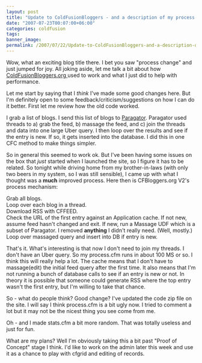 ```yaml
---
layout: post
title: "Update to ColdFusionBloggers - and a description of my process change"
date: "2007-07-23T00:07:00+06:00"
categories: coldfusion 
tags: 
banner_image: 
permalink: /2007/07/22/Update-to-ColdFusionBloggers-and-a-description-of-my-process-change
---
```


Wow, what an exciting blog title there. I bet you saw "process change" and just jumped for joy. All joking aside, let me talk a bit about how <a href="http://www.coldfusionbloggers.org">ColdFusionBloggers.org </a>used to work and what I just did to help with performance.

Let me start by saying that I <i>think</i> I've made some good changes here. But I'm definitely open to some feedback/criticism/suggestions on how I can do it better. First let me review how the old code worked. 

I grab a list of blogs. I send this list of blogs to <a href="http://paragator.riaforge.org/">Paragator</a>. Paragator used threads to a) grab the feed, b) massage the feed, and c) join the threads and data into one large Uber query. I then loop over the results and see if the entry is new. If so, it gets inserted into the database. I did this in one CFC method to make things simpler.

So in general this seemed to work ok. But I've been having some issues on the box that <i>just</i> started when I launched the site, so I figure it has to be related. So tonight while driving home from my brother-in-laws (with only two beers in my system, so I was still sensible), I came up with what I thought was a <b>much</b> improved process. Here then is CFBloggers.org V2's process mechanism:

Grab all blogs.<br/>
Loop over each blog in a thread.<br/>
Download RSS with CFFEED.<br />
Check the URL of the first entry against an Application cache. If not new, assume feed hasn't changed and exit.
If new, run a Massage UDF which is a subset of Paragator. I removed <b>anything</b> I didn't really need. (Well, mostly.)<br/>
Loop over massaged query and insert into DB if entry is new.

That's it. What's interesting is that now I don't need to join my threads. I don't have an Uber query. So my process.cfm runs in about 100 MS or so. I think this will really help a lot. The cache means that I don't have to massage(edit) the initial feed query after the first time. It also means that I'm not running a bunch of database calls to see if an entry is new or not. In theory it is possible that someone could generate RSS where the top entry wasn't the first entry, but I'm willing to take that chance.

So - what do people think? Good change? I've updated the code zip file on the site. I will say I think process.cfm is a bit ugly now. I tried to comment a lot but it may not be the nicest thing you see come from me. 

Oh - and I made stats.cfm a bit more random. That was totally useless and just for fun.

What are my plans? Well I'm obviously taking this a bit past  "Proof of Concept" stage I think. I'd like to work on the admin later this week and use it as a chance to play with cfgrid and editing of records.